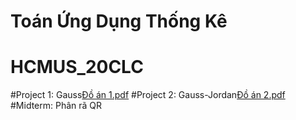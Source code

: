 # Toán Ứng Dụng Thống Kê
# HCMUS_20CLC
#Project 1: Gauss[Đồ án 1.pdf](https://github.com/Vylee29/TUDTK/files/9071037/D.an.1.pdf)
#Project 2: Gauss-Jordan[Đồ án 2.pdf](https://github.com/Vylee29/TUDTK/files/9071038/D.an.2.pdf)
#Midterm: Phân rã QR 
